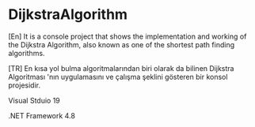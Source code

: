 # DijkstraAlgorithm

[En] It is a console project that shows the implementation and working of the Dijkstra Algorithm, also known as one of the shortest path finding algorithms.

[TR] En kısa yol bulma algoritmalarından biri olarak da bilinen Dijkstra Algoritması 'nın uygulamasını ve çalışma şeklini gösteren bir konsol projesidir.

Visual Stduio 19

.NET Framework 4.8

